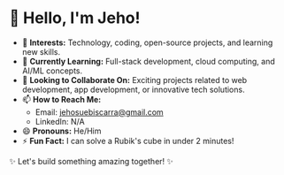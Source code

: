 # 👋 Hello, I'm Jeho!  

- 👀 **Interests:** Technology, coding, open-source projects, and learning new skills.  
- 🌱 **Currently Learning:** Full-stack development, cloud computing, and AI/ML concepts.  
- 💞️ **Looking to Collaborate On:** Exciting projects related to web development, app development, or innovative tech solutions.  
- 📫 **How to Reach Me:**  
  - Email: jehosuebiscarra@gmail.com  
  - LinkedIn: N/A 
- 😄 **Pronouns:** He/Him  
- ⚡ **Fun Fact:** I can solve a Rubik's cube in under 2 minutes!  

✨ Let's build something amazing together! ✨  
